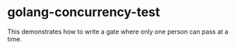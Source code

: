 # golang-concurrency-test

This demonstrates how to write a gate where only one person can pass at a time.
